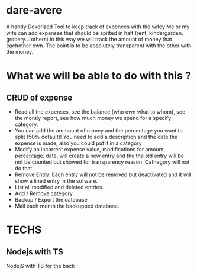 # dare-avere

A handy Dokerized Tool to keep track of expences with the wifey
Me or my wife can add expenses that should be spitted in half (rent, kindergarden, grocery... others) in this way we will track the amount of money that eachother own. The point is to be absolutely transparent with the other with the money.

# What we will be able to do with this ?

## CRUD of expense

- Read all the expenses, see the balance (who own what to whom), see the montly report, see how much money we spend for a specify category.
- You can add the ammount of money and the percentage you want to split (50% default)! You need to add a description and the date the expense is made, also you could put it in a category
- Modify an incorrect expense value, modifications for amount, percentage, date, will create a new entry and the the old entry will be not be counted but showed for transparency reason. Cathegory will not do that.
- Remove Entry: Each entry will not be removed but deactivated and it will show a lined entry in the sofware.
- List all modified and deleted entries.
- Add / Remove category
- Backup / Export the database
- Mail each month the backupped database.

# TECHS

## Nodejs with TS

NodejS with TS for the back
